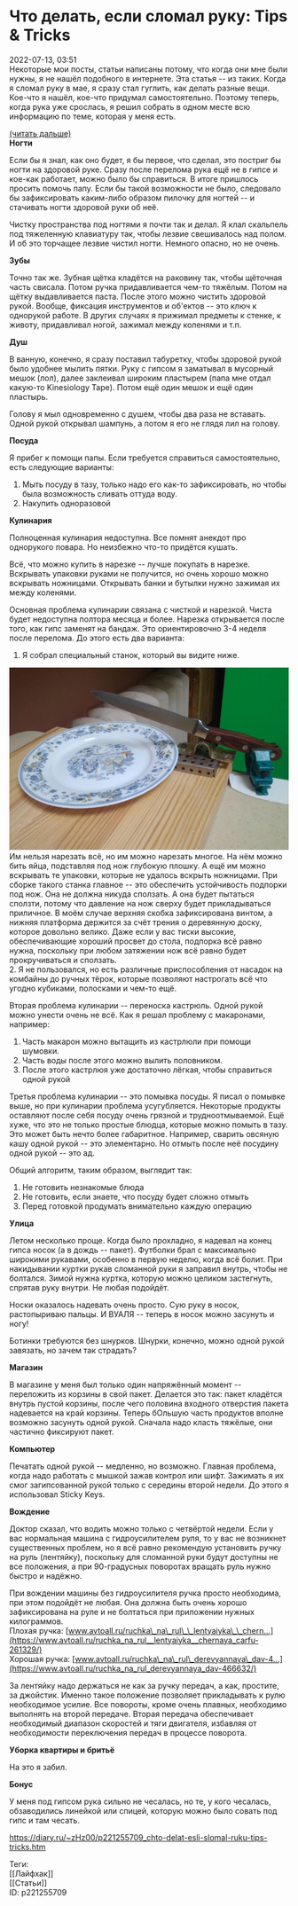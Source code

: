 Что делать, если сломал руку: Tips & Tricks
============================================

   
 2022-07-13, 03:51   
  Некоторые мои посты, статьи написаны потому, что когда они мне были нужны, я не нашёл подобного в интернете. Эта статья -- из таких. Когда я сломал руку в мае, я сразу стал гуглить, как делать разные вещи. Кое-что я нашёл, кое-что придумал самостоятельно. Поэтому теперь, когда рука уже срослась, я решил собрать в одном месте всю информацию по теме, которая у меня есть.   
   
  [(читать дальше)](https://zHz00.diary.ru/p221255709.htm?index=1#linkmore221255709m1)      
  **Ногти**    
   
 Если бы я знал, как оно будет, я бы первое, что сделал, это постриг бы ногти на здоровой руке. Сразу после перелома рука ещё не в гипсе и кое-как работает, можно было бы справиться. В итоге пришлось просить помочь папу. Если бы такой возможности не было, следовало бы зафиксировать каким-либо образом пилочку для ногтей -- и стачивать ногти здоровой руки об неё.   
   
 Чистку пространства под ногтями я почти так и делал. Я клал скальпель под тяжеленную клавиатуру так, чтобы лезвие свешивалось над полом. И об это торчащее лезвие чистил ногти. Немного опасно, но не очень.   
   
  **Зубы**    
   
 Точно так же. Зубная щётка кладётся на раковину так, чтобы щёточная часть свисала. Потом ручка придавливается чем-то тяжёлым. Потом на щётку выдавливается паста. После этого можно чистить здоровой рукой. Вообще, фиксация инструментов и об'ектов -- это ключ к однорукой работе. В других случаях я прижимал предметы к стенке, к животу, придавливал ногой, зажимал между коленями и т.п.   
   
  **Душ**    
   
 В ванную, конечно, я сразу поставил табуретку, чтобы здоровой рукой было удобнее мылить пятки. Руку с гипсом я заматывал в мусорный мешок (лол), далее заклеивал широким пластырем (папа мне отдал какую-то Kinesiology Tape). Потом ещё один мешок и ещё один пластырь.   
   
 Голову я мыл одновременно с душем, чтобы два раза не вставать. Одной рукой открывал шампунь, а потом я его не глядя лил на голову.   
   
  **Посуда**    
   
 Я прибег к помощи папы. Если требуется справиться самостоятельно, есть следующие варианты:   
 1. Мыть посуду в тазу, только надо его как-то зафиксировать, но чтобы была возможность сливать оттуда воду.   
 2. Накупить одноразовой   
   
  **Кулинария**    
   
 Полноценная кулинария недоступна. Все помнят анекдот про однорукого повара. Но неизбежно что-то придётся кушать.   
   
 Всё, что можно купить в нарезке -- лучше покупать в нарезке. Вскрывать упаковки руками не получится, но очень хорошо можно вскрывать ножницами. Открывать банки и бутылки нужно зажимая их между коленями.   
   
 Основная проблема кулинарии связана с чисткой и нарезкой. Чиста будет недоступна полтора месяца и более. Нарезка открывается после того, как гипс заменят на бандаж. Это ориентировочно 3-4 неделя после перелома. До этого есть два варианта:   
 1. Я собрал специальный станок, который вы видите ниже.   
   
   [![](pics/S2gwKl.jpg)](https://yapx.ru/v/S2gwK)     
 Им нельзя нарезать всё, но им можно нарезать многое. На нём можно бить яйца, подставляя под нож глубокую плошку. А ещё им можно вскрывать те упаковки, которые не удалось вскрыть ножницами. При сборке такого станка главное -- это обеспечить устойчивость подпорки под нож. Она не должна никуда сползать. А она будет пытаться сползти, потому что давление на нож сверху будет прикладываться приличное. В моём случае верхняя скобка зафиксирована винтом, а нижняя платформа держится за счёт трения о деревянную доску, которое довольно велико. Даже если у вас тиски высокие, обеспечивающие хороший просвет до стола, подпорка всё равно нужна, поскольку при любом затяжении нож всё равно будет прокручиваться и сползать.   
 2. Я не пользовался, но есть различные приспособления от насадок на комбайны до ручных тёрок, которые позволяют настрогать всё что угодно кубиками, полосками и чем-то ещё.   
   
 Вторая проблема кулинарии -- переноска кастрюль. Одной рукой можно унести очень не всё. Как я решал проблему с макаронами, например:   
 1. Часть макарон можно вытащить из кастрлюли при помощи шумовки.   
 2. Часть воды после этого можно вылить половником.   
 3. После этого кастрлюя уже достаточно лёгкая, чтобы справиться одной рукой   
   
 Третья проблема кулинарии -- это помывка посуды. Я писал о помывке выше, но при кулинарии проблема усугубляется. Некоторые продукты оставляют после себя посуду очень грязной и трудноотмываемой. Ещё хуже, что это не только простые блюдца, которые можно помыть в тазу. Это может быть нечто более габаритное. Например, сварить овсяную кашу одной рукой -- это элементарно. Но отмыть после неё посудину одной рукой -- это ад.   
   
 Общий алгоритм, таким образом, выглядит так:   
 1. Не готовить незнакомые блюда   
 2. Не готовить, если знаете, что посуду будет сложно отмыть   
 3. Перед готовкой продумать внимательно каждую операцию   
   
  **Улица**    
   
 Летом несколько проще. Когда было прохладно, я надевал на конец гипса носок (а в дождь -- пакет). Футболки брал с максимально широкими рукавами, особенно в первую неделю, когда всё болит. При накидывании куртки рукав сломанной руки я заправил внутрь, чтобы не болтался. Зимой нужна куртка, которую можно целиком застегнуть, спрятав руку внутри. Не любая подойдёт.   
   
 Носки оказалось надевать очень просто. Сую руку в носок, растопыриваю пальцы. И ВУАЛЯ -- теперь в носок можно засунуть и ногу!   
   
 Ботинки требуются без шнурков. Шнурки, конечно, можно одной рукой завязать, но зачем так страдать?   
   
  **Магазин**    
   
 В магазине у меня был только один напряжённый момент -- переложить из корзины в свой пакет. Делается это так: пакет кладётся внутрь пустой корзины, после чего половина входного отверстия пакета надевается на край корзины. Теперь бОльшую часть продуктов вполне возможно засунуть одной рукой. Сначала надо класть тяжёлые, они частично фиксируют пакет.   
   
  **Компьютер**    
   
 Печатать одной рукой -- медленно, но возможно. Главная проблема, когда надо работать с мышкой зажав контрол или шифт. Зажимать я их смог загипсованной рукой только с середины второй недели. До этого я использовал Sticky Keys.   
   
  **Вождение**    
   
 Доктор сказал, что водить можно только с четвёртой недели. Если у вас нормальная машина с гидроусилителем руля, то у вас не возникнет существенных проблем, но я всё равно рекомендую установить ручку на руль (лентяйку), поскольку для сломанной руки будут доступны не все положения, а при 90-градусных поворотах вращать руль нужно быстро и надёжно.   
   
 При вождении машины без гидроусилителя ручка просто необходима, при этом подойдёт не любая. Она должна быть очень хорошо зафиксирована на руле и не болтаться при приложении нужных килограммов.   
 Плохая ручка:  [www.avtoall.ru/ruchka\_na\_rul\_\_lentyaiyka\_\_chern...](https://www.avtoall.ru/ruchka_na_rul__lentyaiyka__chernaya_carfu-261329/)    
 Хорошая ручка:  [www.avtoall.ru/ruchka\_na\_rul\_derevyannaya\_dav-4...](https://www.avtoall.ru/ruchka_na_rul_derevyannaya_dav-466632/)    
   
 За лентяйку надо держаться не как за ручку передач, а как, простите, за джойстик. Именно такое положение позволяет прикладывать к рулю необходимое усилие. Все повороты, кроме очень плавных, необходимо выполнять на второй передаче. Вторая передача обеспечивает необходимый диапазон скоростей и тяги двигателя, избавляя от необходимости переключения передач в процессе поворота.   
   
  **Уборка квартиры и бритьё**    
   
 На это я забил.   
   
  **Бонус**    
   
 У меня под гипсом рука сильно не чесалась, но те, у кого чесалась, обзаводились линейкой или спицей, которую можно было совать под гипс и там чесать.   
     
   
    
 <https://diary.ru/~zHz00/p221255709_chto-delat-esli-slomal-ruku-tips-tricks.htm>   
   
 Теги:   
 [[Лайфхак]]   
 [[Статьи]]   
 ID: p221255709